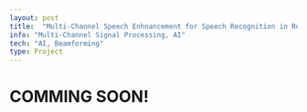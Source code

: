 ```yaml
---
layout: post
title:  "Multi-Channel Speech Enhnancement for Speech Recognition in Robot Vaccum Cleaner"
info: "Multi-Channel Signal Processing, AI"
tech: "AI, Beamforming"
type: Project
---
```

<!-- 
## Description


## Tech
'*' : tech I focus on


## My job -->

# COMMING SOON!